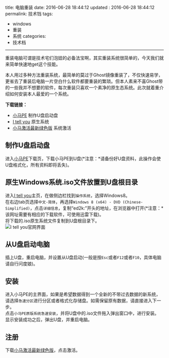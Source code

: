 title: 电脑重装
date: 2016-06-28 18:44:12
updated	: 2016-06-28 18:44:12
permalink: 技术铛
tags:
- windows
- 重装
- 系统 
categories:
- 技术档

---


重装电脑可谓是技术宅们泡妞的必备法宝啊，其实重装系统很简单的，今天我们就来简单快速地get这个技能。  
  
本人用过多种方法重装系统，最简单的莫过于Ghost镜像重装了，不仅快速易学，更省去了重装后电脑一片空白什么软件都要重装的繁琐。但本人素来不喜Ghost带的一些我并不想要的软件，每次重装只喜欢一个素净的原生态系统。此次就着重介绍如何安装本人最爱的一个系统。   

  
**下载链接：**  
- [小马PE](http://www.pccppc.com/xiaomape2015-html) 制作U盘启动盘  
- [I tell you](http://itellyou.cn/) 原生系统  
- [小马激活最新绿色版](http://www.pccppc.com/) 系统激活

## 制作U盘启动盘
进入[小马PE](http://www.pccppc.com/xiaomape2015-html)下载页，下载小马PE到U盘(*注意：*请备份好U盘资料，此操作会使U盘格式化，所有资料即将丢失)。
## 原生Windows系统.iso文件放置到U盘根目录
进入[I tell you](http://itellyou.cn/)主页，在做侧边栏找到`操作系统`，选择Windows8。  
在右边tab页选择`中文-简体`，再选择`Windows 8 (x64) - DVD (Chinese-Simplified)`，点击`详细信息`，复制“ed2k:”开头的地址，在浏览器中打开(*注意：*该网址需要有相应的下载软件，可使用迅雷下载)。  
将下载的.iso原生系统文件复制到U盘根目录下。  
![I tell you官网界面](http://i.imgur.com/m0A5K3s.png)
## 从U盘启动电脑
插上U盘，重启电脑，并设置从U盘启动(一般是按`Esc`或者`F12`或者`F10`，具体电脑请自行问度娘)。  
## 安装
进入小马PE的主界面，如果是希望数据得到一个全新的不带过去数据的新系统，请选择`急速分区`进行分区或者格式化存储盘。如需保留原有数据，请直接进入下一步。  
点击`小马PE原版系统急速安装`，并将U盘中的.iso文件拖入弹出窗口中，进行安装。  
显示安装成功之后，弹出U盘，并重启电脑。
## 注册
下载[小马激活最新绿色版](http://www.pccppc.com/)，点击激活。

